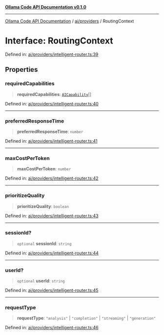 [**Ollama Code API Documentation v0.1.0**](../../../README.md)

***

[Ollama Code API Documentation](../../../modules.md) / [ai/providers](../README.md) / RoutingContext

# Interface: RoutingContext

Defined in: [ai/providers/intelligent-router.ts:39](https://github.com/erichchampion/ollama-code/blob/9a797208bc9e993c86c1b8d84dd48ab6c5c7989f/ollama-code/src/ai/providers/intelligent-router.ts#L39)

## Properties

### requiredCapabilities

> **requiredCapabilities**: [`AICapability`](../enumerations/AICapability.md)[]

Defined in: [ai/providers/intelligent-router.ts:40](https://github.com/erichchampion/ollama-code/blob/9a797208bc9e993c86c1b8d84dd48ab6c5c7989f/ollama-code/src/ai/providers/intelligent-router.ts#L40)

***

### preferredResponseTime

> **preferredResponseTime**: `number`

Defined in: [ai/providers/intelligent-router.ts:41](https://github.com/erichchampion/ollama-code/blob/9a797208bc9e993c86c1b8d84dd48ab6c5c7989f/ollama-code/src/ai/providers/intelligent-router.ts#L41)

***

### maxCostPerToken

> **maxCostPerToken**: `number`

Defined in: [ai/providers/intelligent-router.ts:42](https://github.com/erichchampion/ollama-code/blob/9a797208bc9e993c86c1b8d84dd48ab6c5c7989f/ollama-code/src/ai/providers/intelligent-router.ts#L42)

***

### prioritizeQuality

> **prioritizeQuality**: `boolean`

Defined in: [ai/providers/intelligent-router.ts:43](https://github.com/erichchampion/ollama-code/blob/9a797208bc9e993c86c1b8d84dd48ab6c5c7989f/ollama-code/src/ai/providers/intelligent-router.ts#L43)

***

### sessionId?

> `optional` **sessionId**: `string`

Defined in: [ai/providers/intelligent-router.ts:44](https://github.com/erichchampion/ollama-code/blob/9a797208bc9e993c86c1b8d84dd48ab6c5c7989f/ollama-code/src/ai/providers/intelligent-router.ts#L44)

***

### userId?

> `optional` **userId**: `string`

Defined in: [ai/providers/intelligent-router.ts:45](https://github.com/erichchampion/ollama-code/blob/9a797208bc9e993c86c1b8d84dd48ab6c5c7989f/ollama-code/src/ai/providers/intelligent-router.ts#L45)

***

### requestType

> **requestType**: `"analysis"` \| `"completion"` \| `"streaming"` \| `"generation"`

Defined in: [ai/providers/intelligent-router.ts:46](https://github.com/erichchampion/ollama-code/blob/9a797208bc9e993c86c1b8d84dd48ab6c5c7989f/ollama-code/src/ai/providers/intelligent-router.ts#L46)
